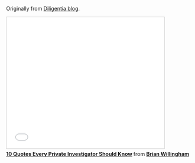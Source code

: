 Originally from [Diligentia blog](http://www.diligentiagroup.com/education/quotes-private-investigator/).

<iframe src="//www.slideshare.net/slideshow/embed_code/37420101" width="427" height="356" frameborder="0" marginwidth="0" marginheight="0" scrolling="no" style="border:1px solid #CCC; border-width:1px; margin-bottom:5px; max-width: 100%;" allowfullscreen> </iframe> <div style="margin-bottom:5px"> <strong> <a href="https://www.slideshare.net/BrianWillinghamCFE/10-quotes-every-private-investigator-should-know" title="10 Quotes Every Private Investigator Should Know" target="_blank">10 Quotes Every Private Investigator Should Know</a> </strong> from <strong><a href="http://www.slideshare.net/BrianWillinghamCFE" target="_blank">Brian Willingham</a></strong> </div>

